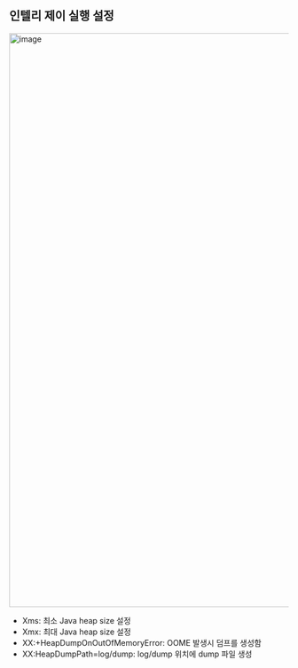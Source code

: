 ## 인텔리 제이 실행 설정 
<img width="1035" alt="image" src="https://user-images.githubusercontent.com/48986787/158871841-8f18ad94-cd62-4428-9195-ad50a42b93a3.png">

- Xms: 최소 Java heap size 설정
- Xmx: 최대 Java heap size 설정
- XX:+HeapDumpOnOutOfMemoryError: OOME 발생시 덤프를 생성함 
- XX:HeapDumpPath=log/dump: log/dump 위치에 dump 파일 생성
